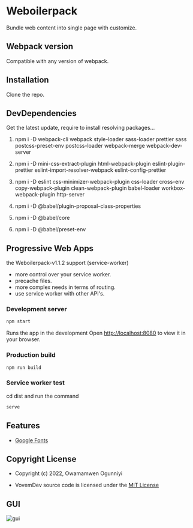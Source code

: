 # Weboilerpack

Bundle web content into single page with customize.

## Webpack version

Compatible with any version of webpack.

## Installation

Clone the repo.

## DevDependencies

Get the latest update, require to install resolving packages...

1. npm i -D webpack-cli webpack style-loader sass-loader prettier sass postcss-preset-env postcss-loader webpack-merge webpack-dev-server

2. npm i -D mini-css-extract-plugin html-webpack-plugin eslint-plugin-prettier eslint-import-resolver-webpack eslint-config-prettier

3. npm i -D eslint css-minimizer-webpack-plugin css-loader cross-env copy-webpack-plugin clean-webpack-plugin babel-loader workbox-webpack-plugin http-server

4. npm i -D @babel/plugin-proposal-class-properties

5. npm i -D @babel/core

6. npm i -D @babel/preset-env

## Progressive Web Apps

the Weboilerpack-v1.1.2 support (service-worker)

- more control over your service worker.
- precache files.
- more complex needs in terms of routing.
- use service worker with other API's.

### Development server

```bash
npm start
```

Runs the app in the development Open [http://localhost:8080](http://localhost:8080) to view it in your browser.

### Production build

```bash
npm run build
```

### Service worker test

cd dist and run the command

```bash
serve
```

## Features

- [Google Fonts](https://fonts.google.com/specimen/Inter)

## Copyright License

- Copyright (c) 2022, Owamamwen Ogunniyi

- VovemDev source code is licensed under the [MIT License](https://github.com/vovem/weboilerpack/blob/main/LICENSE)

## GUI

![gui](https://user-images.githubusercontent.com/24244287/162844847-a7b65c1f-d531-46b2-bed0-f2600baebb51.png)
